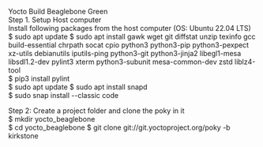 Yocto Build Beaglebone Green  
Step 1. Setup Host computer  
Install following packages from the host computer (OS: Ubuntu 22.04 LTS)    
$ sudo apt update
$ sudo apt install gawk wget git diffstat unzip texinfo gcc build-essential chrpath socat cpio python3 python3-pip python3-pexpect xz-utils debianutils iputils-ping python3-git python3-jinja2 libegl1-mesa libsdl1.2-dev pylint3 xterm python3-subunit mesa-common-dev zstd liblz4-tool   
$ pip3 install pylint  
$ sudo apt update
$ sudo apt install snapd  
$ sudo snap install --classic code                     

Step 2: Create a project folder and clone the poky in it  
$ mkdir yocto_beaglebone   
$ cd yocto_beaglebone 
$ git clone git://git.yoctoproject.org/poky -b kirkstone  



